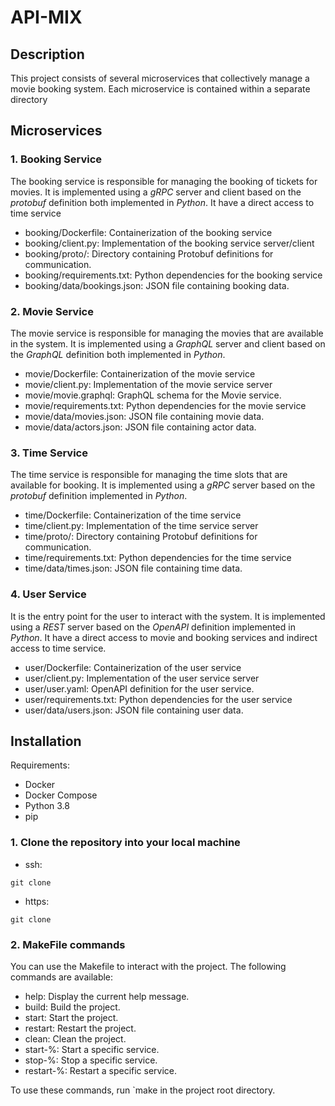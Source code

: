 # API-MIX

## Description
This project consists of several microservices that collectively manage a movie booking system. Each microservice is 
contained within a separate directory

## Microservices

### 1. Booking Service
The booking service is responsible for managing the booking of tickets for movies. It is implemented using a *gRPC* 
server and client based on the *protobuf* definition both implemented in *Python*. It have a direct access to time service

- booking/Dockerfile: Containerization of the booking service
- booking/client.py: Implementation of the booking service server/client
- booking/proto/: Directory containing Protobuf definitions for communication.
- booking/requirements.txt: Python dependencies for the booking service
- booking/data/bookings.json: JSON file containing booking data.

### 2. Movie Service
The movie service is responsible for managing the movies that are available in the system. It is implemented using a
*GraphQL* server and client based on the *GraphQL* definition both implemented in *Python*.

- movie/Dockerfile: Containerization of the movie service
- movie/client.py: Implementation of the movie service server
- movie/movie.graphql: GraphQL schema for the Movie service.
- movie/requirements.txt: Python dependencies for the movie service
- movie/data/movies.json: JSON file containing movie data.
- movie/data/actors.json: JSON file containing actor data.

### 3. Time Service
The time service is responsible for managing the time slots that are available for booking. It is implemented using a
*gRPC* server based on the *protobuf* definition implemented in *Python*.

- time/Dockerfile: Containerization of the time service
- time/client.py: Implementation of the time service server
- time/proto/: Directory containing Protobuf definitions for communication.
- time/requirements.txt: Python dependencies for the time service
- time/data/times.json: JSON file containing time data.

### 4. User Service
It is the entry point for the user to interact with the system. It is implemented using a *REST* server based on the
*OpenAPI* definition implemented in *Python*. It have a direct access to movie and booking services and indirect access
to time service.

- user/Dockerfile: Containerization of the user service
- user/client.py: Implementation of the user service server
- user/user.yaml: OpenAPI definition for the user service.
- user/requirements.txt: Python dependencies for the user service
- user/data/users.json: JSON file containing user data.

## Installation

Requirements:
- Docker
- Docker Compose
- Python 3.8
- pip

### 1. Clone the repository into your local machine

- ssh:
```shell
git clone
```
- https:
```shell
git clone
```

### 2. MakeFile commands
You can use the Makefile to interact with the project. The following commands are available:

- help: Display the current help message.
- build: Build the project.
- start: Start the project.
- restart: Restart the project.
- clean: Clean the project.
- start-%: Start a specific service.
- stop-%: Stop a specific service.
- restart-%: Restart a specific service.

To use these commands, run `make <command> in the project root directory.



